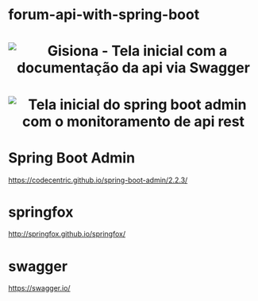 # forum-api-with-spring-boot

<h1 align="center">
    <img alt="Gisiona - Tela inicial com a documentação da api via Swagger" src="https://i.pinimg.com/originals/de/43/bb/de43bbf0a0475f456afada3bf5b90fd0.png" />
</h1>

<h1 align="center">
    <img alt="Tela inicial do spring boot admin com o monitoramento de api rest" src="https://i.pinimg.com/originals/7f/4c/91/7f4c91981e2075396417a0023c0b4cc1.png" />
</h1>


# Spring Boot Admin
https://codecentric.github.io/spring-boot-admin/2.2.3/

# springfox
http://springfox.github.io/springfox/

# swagger
https://swagger.io/
